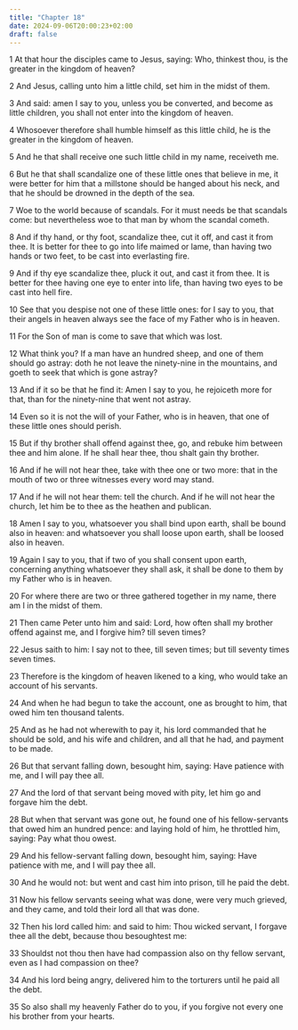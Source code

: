 ```yaml
---
title: "Chapter 18"
date: 2024-09-06T20:00:23+02:00
draft: false
---
```



1 At that hour the disciples came to Jesus, saying: Who, thinkest thou, is the greater in the kingdom of heaven?

2 And Jesus, calling unto him a little child, set him in the midst of them.

3 And said: amen I say to you, unless you be converted, and become as little children, you shall not enter into the kingdom of heaven.

4 Whosoever therefore shall humble himself as this little child, he is the greater in the kingdom of heaven.

5 And he that shall receive one such little child in my name, receiveth me.

6 But he that shall scandalize one of these little ones that believe in me, it were better for him that a millstone should be hanged about his neck, and that he should be drowned in the depth of the sea.

7 Woe to the world because of scandals. For it must needs be that scandals come: but nevertheless woe to that man by whom the scandal cometh.

8 And if thy hand, or thy foot, scandalize thee, cut it off, and cast it from thee. It is better for thee to go into life maimed or lame, than having two hands or two feet, to be cast into everlasting fire.

9 And if thy eye scandalize thee, pluck it out, and cast it from thee. It is better for thee having one eye to enter into life, than having two eyes to be cast into hell fire.

10 See that you despise not one of these little ones: for I say to you, that their angels in heaven always see the face of my Father who is in heaven.

11 For the Son of man is come to save that which was lost.

12 What think you? If a man have an hundred sheep, and one of them should go astray: doth he not leave the ninety-nine in the mountains, and goeth to seek that which is gone astray?

13 And if it so be that he find it: Amen I say to you, he rejoiceth more for that, than for the ninety-nine that went not astray.

14 Even so it is not the will of your Father, who is in heaven, that one of these little ones should perish.

15 But if thy brother shall offend against thee, go, and rebuke him between thee and him alone. If he shall hear thee, thou shalt gain thy brother.

16 And if he will not hear thee, take with thee one or two more: that in the mouth of two or three witnesses every word may stand.

17 And if he will not hear them: tell the church. And if he will not hear the church, let him be to thee as the heathen and publican.

18 Amen I say to you, whatsoever you shall bind upon earth, shall be bound also in heaven: and whatsoever you shall loose upon earth, shall be loosed also in heaven.

19 Again I say to you, that if two of you shall consent upon earth, concerning anything whatsoever they shall ask, it shall be done to them by my Father who is in heaven.

20 For where there are two or three gathered together in my name, there am I in the midst of them.

21 Then came Peter unto him and said: Lord, how often shall my brother offend against me, and I forgive him? till seven times?

22 Jesus saith to him: I say not to thee, till seven times; but till seventy times seven times.

23 Therefore is the kingdom of heaven likened to a king, who would take an account of his servants.

24 And when he had begun to take the account, one as brought to him, that owed him ten thousand talents.

25 And as he had not wherewith to pay it, his lord commanded that he should be sold, and his wife and children, and all that he had, and payment to be made.

26 But that servant falling down, besought him, saying: Have patience with me, and I will pay thee all.

27 And the lord of that servant being moved with pity, let him go and forgave him the debt.

28 But when that servant was gone out, he found one of his fellow-servants that owed him an hundred pence: and laying hold of him, he throttled him, saying: Pay what thou owest.

29 And his fellow-servant falling down, besought him, saying: Have patience with me, and I will pay thee all.

30 And he would not: but went and cast him into prison, till he paid the debt.

31 Now his fellow servants seeing what was done, were very much grieved, and they came, and told their lord all that was done.

32 Then his lord called him: and said to him: Thou wicked servant, I forgave thee all the debt, because thou besoughtest me:

33 Shouldst not thou then have had compassion also on thy fellow servant, even as I had compassion on thee?

34 And his lord being angry, delivered him to the torturers until he paid all the debt.

35 So also shall my heavenly Father do to you, if you forgive not every one his brother from your hearts.

